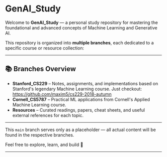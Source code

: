 # GenAI_Study

Welcome to **GenAI_Study** — a personal study repository for mastering the foundational and advanced concepts of Machine Learning and Generative AI.

This repository is organized into **multiple branches**, each dedicated to a specific course or resource collection:

---

## 📚 Branches Overview

- **Stanford_CS229** – Notes, assignments, and implementations based on Stanford's legendary Machine Learning course. Just checkout: https://github.com/maxim5/cs229-2018-autumn
- **Cornell_CS5787** – Practical ML applications from Cornell's Applied Machine Learning course.
- **Resources** – Curated readings, papers, cheat sheets, and useful external references for each topic.

---

This `main` branch serves only as a placeholder — all actual content will be found in the respective branches.

Feel free to explore, learn, and build 🚀

---
